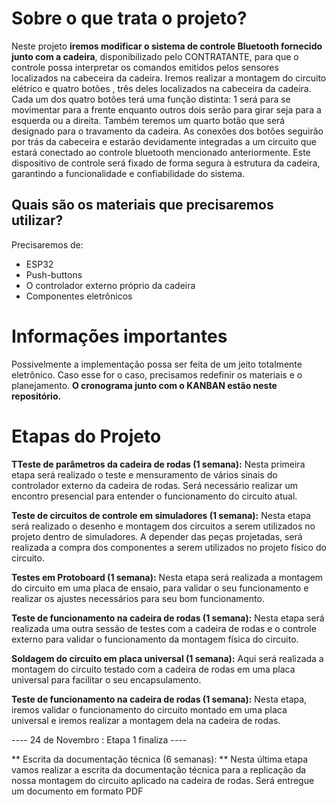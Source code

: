 # Sobre o que trata o projeto?

Neste projeto **iremos modificar o sistema de controle Bluetooth fornecido junto com a cadeira**, disponibilizado pelo CONTRATANTE, para que o controle possa interpretar os comandos emitidos pelos sensores localizados na cabeceira da cadeira.
Iremos realizar a montagem do circuito elétrico e quatro botões , três deles localizados na cabeceira da cadeira. Cada um dos quatro botões terá uma função distinta: 1 será para se movimentar para a frente enquanto outros dois serão para girar seja para a esquerda ou a direita. Também teremos um quarto botão que será designado para o travamento da cadeira. 
As conexões dos botões seguirão por trás da cabeceira e estarão devidamente integradas a um circuito que estará conectado ao controle bluetooth mencionado anteriormente. Este dispositivo de controle será fixado de forma segura à estrutura da cadeira, garantindo a funcionalidade e confiabilidade do sistema. 

## Quais são os materiais que precisaremos utilizar?

Precisaremos de:
- ESP32
- Push-buttons
- O controlador externo próprio da cadeira
- Componentes eletrônicos

# Informações importantes
Possivelmente a implementação possa ser feita de um jeito totalmente eletrônico. Caso esse for o caso, precisamos redefinir os materiais e o planejamento.
**O cronograma junto com o KANBAN estão neste repositório.**

# Etapas do Projeto

**TTeste de parâmetros da cadeira de rodas (1 semana):** Nesta primeira etapa será realizado o teste e mensuramento de vários sinais do controlador externo da cadeira de rodas. Será necessário realizar um encontro presencial para entender o funcionamento do circuito atual.

**Teste de circuitos de controle em simuladores (1 semana):** Nesta etapa será realizado o desenho e montagem dos circuitos a serem utilizados no projeto dentro de simuladores. A depender das peças projetadas, será realizada a compra dos componentes a serem utilizados no projeto físico do circuito.

**Testes em Protoboard (1 semana):** Nesta etapa será realizada a montagem do circuito em uma placa de ensaio, para validar o seu funcionamento e realizar os ajustes necessários para seu bom funcionamento.

**Teste de funcionamento na cadeira de rodas (1 semana):** Nesta etapa será realizada uma outra sessão de testes com a cadeira de rodas e o controle externo para validar o funcionamento da montagem física do circuito. 

**Soldagem do circuito em placa universal (1 semana):** Aqui será realizada a montagem do circuito testado com a cadeira de rodas em uma placa universal para facilitar o seu encapsulamento.

**Teste de funcionamento na cadeira de rodas (1 semana):** Nesta etapa, iremos validar o funcionamento do circuito montado em uma placa universal e iremos realizar a montagem dela na cadeira de rodas.

---- 24 de Novembro : Etapa 1 finaliza ----

** Escrita da documentação técnica (6 semanas): ** Nesta última etapa vamos realizar a escrita da documentação técnica para a replicação da nossa montagem do circuito aplicado na cadeira de rodas. Será entregue um documento em formato PDF


